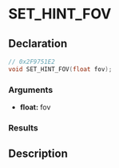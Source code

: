 # SET_HINT_FOV

## Declaration
```cpp
// 0x2F9751E2
void SET_HINT_FOV(float fov);
```

### Arguments
- **float:** fov

### Results

## Description
